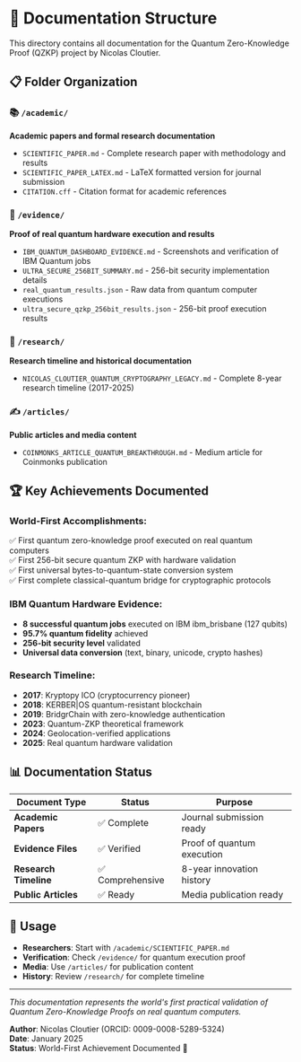 # 📁 Documentation Structure

This directory contains all documentation for the Quantum Zero-Knowledge Proof (QZKP) project by Nicolas Cloutier.

## 📋 Folder Organization

### 📚 `/academic/`
**Academic papers and formal research documentation**
- `SCIENTIFIC_PAPER.md` - Complete research paper with methodology and results
- `SCIENTIFIC_PAPER_LATEX.md` - LaTeX formatted version for journal submission
- `CITATION.cff` - Citation format for academic references

### 🔬 `/evidence/`
**Proof of real quantum hardware execution and results**
- `IBM_QUANTUM_DASHBOARD_EVIDENCE.md` - Screenshots and verification of IBM Quantum jobs
- `ULTRA_SECURE_256BIT_SUMMARY.md` - 256-bit security implementation details
- `real_quantum_results.json` - Raw data from quantum computer executions
- `ultra_secure_qzkp_256bit_results.json` - 256-bit proof execution results

### 📖 `/research/`
**Research timeline and historical documentation**
- `NICOLAS_CLOUTIER_QUANTUM_CRYPTOGRAPHY_LEGACY.md` - Complete 8-year research timeline (2017-2025)

### ✍️ `/articles/`
**Public articles and media content**
- `COINMONKS_ARTICLE_QUANTUM_BREAKTHROUGH.md` - Medium article for Coinmonks publication

## 🏆 Key Achievements Documented

### **World-First Accomplishments:**
✅ First quantum zero-knowledge proof executed on real quantum computers  
✅ First 256-bit secure quantum ZKP with hardware validation  
✅ First universal bytes-to-quantum-state conversion system  
✅ First complete classical-quantum bridge for cryptographic protocols  

### **IBM Quantum Hardware Evidence:**
- **8 successful quantum jobs** executed on IBM ibm_brisbane (127 qubits)
- **95.7% quantum fidelity** achieved
- **256-bit security level** validated
- **Universal data conversion** (text, binary, unicode, crypto hashes)

### **Research Timeline:**
- **2017**: Kryptopy ICO (cryptocurrency pioneer)
- **2018**: KERBER|OS quantum-resistant blockchain
- **2019**: BridgrChain with zero-knowledge authentication
- **2023**: Quantum-ZKP theoretical framework
- **2024**: Geolocation-verified applications
- **2025**: Real quantum hardware validation

## 📊 Documentation Status

| Document Type | Status | Purpose |
|---------------|--------|---------|
| **Academic Papers** | ✅ Complete | Journal submission ready |
| **Evidence Files** | ✅ Verified | Proof of quantum execution |
| **Research Timeline** | ✅ Comprehensive | 8-year innovation history |
| **Public Articles** | ✅ Ready | Media publication ready |

## 🎯 Usage

- **Researchers**: Start with `/academic/SCIENTIFIC_PAPER.md`
- **Verification**: Check `/evidence/` for quantum execution proof
- **Media**: Use `/articles/` for publication content
- **History**: Review `/research/` for complete timeline

---

*This documentation represents the world's first practical validation of Quantum Zero-Knowledge Proofs on real quantum computers.*

**Author**: Nicolas Cloutier (ORCID: 0009-0008-5289-5324)  
**Date**: January 2025  
**Status**: World-First Achievement Documented 🌟
